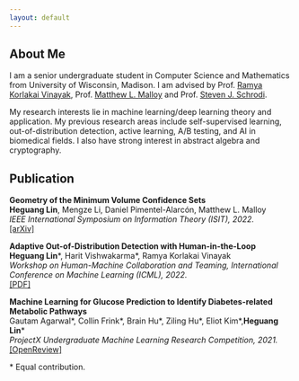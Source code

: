 ```yaml
---
layout: default
---
```


## About Me

I am a senior undergraduate student in Computer Science and Mathematics from University of Wisconsin, Madison. I am advised by Prof. [Ramya Korlakai Vinayak](https://ramyakv.github.io/), Prof. [Matthew L. Malloy](https://www.mattmalloy.org/) and Prof. ‪[Steven J. Schrodi](https://genetics.wisc.edu/staff/schrodi-steven/). 

My research interests lie in machine learning/deep learning theory and application. My previous research areas include self-supervised learning, out-of-distribution detection, active learning, A/B testing, and AI in biomedical fields. I also have strong interest in abstract algebra and cryptography.

## Publication

<p>
<b>Geometry of the Minimum Volume Confidence Sets</b> 
<br><b>Heguang Lin</b>, Mengze Li, Daniel Pimentel-Alarcón, Matthew L. Malloy
<br><i>IEEE International Symposium on Information Theory (ISIT), 2022.</i>
<br><a href="https://arxiv.org/abs/2202.08180?context=math.IT">[arXiv]</a>  
</p>
 
<p>
<b>Adaptive Out-of-Distribution Detection with Human-in-the-Loop</b> 
<br><b>Heguang Lin</b>*, Harit Vishwakarma*, Ramya Korlakai Vinayak
<br><i>Workshop on Human-Machine Collaboration and Teaming, International Conference on Machine Learning (ICML), 2022.</i>
<br><a href="https://drive.google.com/file/d/15HKqge8mfjgapdw6knGMEMEDflsKHlvP/view">[PDF]</a>  
</p>

<p>
<b>Machine Learning for Glucose Prediction to Identify Diabetes-related Metabolic Pathways</b> 
<br>Gautam Agarwal*, Collin Frink*, Brain Hu*, Ziling Hu*, Eliot Kim*,<b>Heguang Lin</b>*
<br><i>ProjectX Undergraduate Machine Learning Research Competition, 2021.</i>
<br><a href="https://openreview.net/forum?id=HObGjRkXOAY&noteId=rx-xx8Wpak9">[OpenReview]</a>  
</p>

\* Equal contribution.

